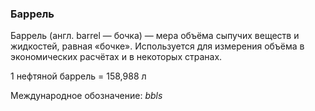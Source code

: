 ### Баррель
Баррель (англ. barrel — бочка) — мера объёма сыпучих веществ и жидкостей, равная «бочке». Используется для измерения объёма в экономических расчётах и в некоторых странах.

1 нефтяной баррель = 158,988 $\text{л}$

Международное обозначение: $bbls$